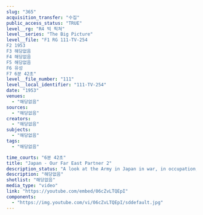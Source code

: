 ```yaml
---
slug: "365"
acquisition_transfer: "수집"
public_access_status: "TRUE"
level__rg: "R4 빅 픽쳐"
level__series: "The Big Picture"
level__file: "F1 RG 111-TV-254
F2 1953
F3 해당없음
F4 해당없음
F5 해당없음
F6 유성
F7 6분 42초"
level__file_number: "111"
level__local_identifier: "111-TV-254"
date: "1953"
venues: 
  - "해당없음"
sources: 
  - "해당없음"
creators: 
  - "해당없음"
subjects: 
  - "해당없음"
tags: 
  - "해당없음"

time_courts: "6분 42초"
title: "Japan - Our Far East Partner 2"
description_status: "A look at the Army in Japan in war, in occupation, and today - in partnership."
description: "해당없음"
shotlist: "해당없음"
media_type: "video"
link: "https://youtube.com/embed/06cZvLTQEpI"
components: 
  - "https://img.youtube.com/vi/06cZvLTQEpI/sddefault.jpg"
---
```

